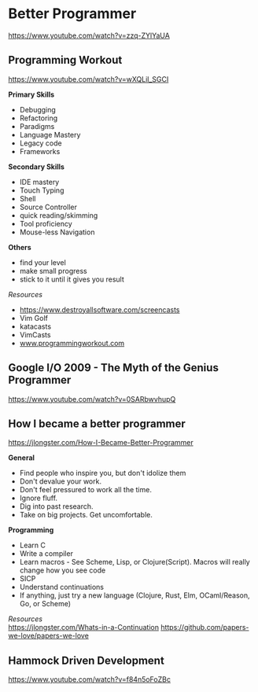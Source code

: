 # Better Programmer

https://www.youtube.com/watch?v=zzq-ZYlYaUA

## Programming Workout
https://www.youtube.com/watch?v=wXQLil_SGCI<br>

**Primary Skills**
* Debugging
* Refactoring
* Paradigms
* Language Mastery
* Legacy code
* Frameworks

**Secondary Skills**
* IDE mastery
* Touch Typing
* Shell
* Source Controller
* quick reading/skimming
* Tool proficiency
* Mouse-less Navigation

**Others**
* find your level
* make small progress
* stick to it until it gives you result

*Resources*
* https://www.destroyallsoftware.com/screencasts
* Vim Golf
* katacasts
* VimCasts
* www.programmingworkout.com

## Google I/O 2009 - The Myth of the Genius Programmer
https://www.youtube.com/watch?v=0SARbwvhupQ


## How I became a better programmer
https://jlongster.com/How-I-Became-Better-Programmer

**General**
* Find people who inspire you, but don't idolize them
* Don't devalue your work.
* Don't feel pressured to work all the time.
* Ignore fluff.
* Dig into past research.
* Take on big projects. Get uncomfortable.

**Programming**
* Learn C
* Write a compiler
* Learn macros - See Scheme, Lisp, or Clojure(Script). Macros will really change  how you see code
* SICP
* Understand continuations
* If anything, just try a new language (Clojure, Rust, Elm, OCaml/Reason, Go, or Scheme)

*Resources*<br>
https://jlongster.com/Whats-in-a-Continuation
https://github.com/papers-we-love/papers-we-love

## Hammock Driven Development
https://www.youtube.com/watch?v=f84n5oFoZBc
